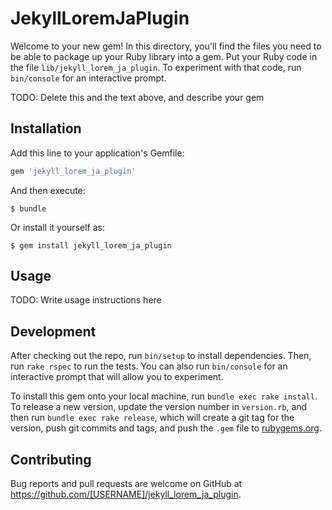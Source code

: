 # JekyllLoremJaPlugin

Welcome to your new gem! In this directory, you'll find the files you need to be able to package up your Ruby library into a gem. Put your Ruby code in the file `lib/jekyll_lorem_ja_plugin`. To experiment with that code, run `bin/console` for an interactive prompt.

TODO: Delete this and the text above, and describe your gem

## Installation

Add this line to your application's Gemfile:

```ruby
gem 'jekyll_lorem_ja_plugin'
```

And then execute:

    $ bundle

Or install it yourself as:

    $ gem install jekyll_lorem_ja_plugin

## Usage

TODO: Write usage instructions here

## Development

After checking out the repo, run `bin/setup` to install dependencies. Then, run `rake rspec` to run the tests. You can also run `bin/console` for an interactive prompt that will allow you to experiment.

To install this gem onto your local machine, run `bundle exec rake install`. To release a new version, update the version number in `version.rb`, and then run `bundle exec rake release`, which will create a git tag for the version, push git commits and tags, and push the `.gem` file to [rubygems.org](https://rubygems.org).

## Contributing

Bug reports and pull requests are welcome on GitHub at https://github.com/[USERNAME]/jekyll_lorem_ja_plugin.


